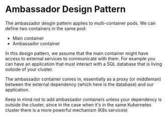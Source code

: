 # Ambassador Design Pattern

The ambassador desgin pattern applies to multi-container pods. We can define two containers in the same pod:
- Main container
- Ambassador container

In this design pattern, we assume that the main container might have access to external services to communicate with them. For example you can have an application that must interact with a SQL database that is living outside of your cluster.

The ambassador container comes in, essentially as a proxy (or middleman) between the external dependency (which here is the database) and our application.

Keep in mind not to add ambassador containers unless your dependency is outside the cluster, since in the case when it's in the same Kubernetes cluster there is a more powerful mechanism (K8s services)
